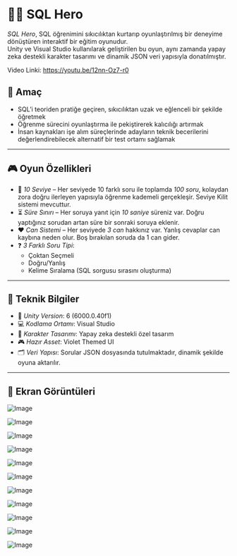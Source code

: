 # 🦸‍♀ SQL Hero

*SQL Hero*, SQL öğrenimini sıkıcılıktan kurtarıp oyunlaştırılmış bir deneyime dönüştüren interaktif bir eğitim oyunudur.  
Unity ve Visual Studio kullanılarak geliştirilen bu oyun, aynı zamanda yapay zeka destekli karakter tasarımı ve dinamik JSON veri yapısıyla donatılmıştır.

Video Linki: https://youtu.be/12nn-Oz7-r0

## 🎯 Amaç

- SQL’i teoriden pratiğe geçiren, sıkıcılıktan uzak ve eğlenceli bir şekilde öğretmek  
- Öğrenme sürecini oyunlaştırma ile pekiştirerek kalıcılığı artırmak  
- İnsan kaynakları işe alım süreçlerinde adayların teknik becerilerini değerlendirebilecek alternatif bir test ortamı sağlamak

---

## 🎮 Oyun Özellikleri

- 🔢 *10 Seviye* – Her seviyede 10 farklı soru ile toplamda *100 soru*, kolaydan zora doğru ilerleyen yapısıyla öğrenme kademeli gerçekleşir. Seviye Kilit sistemi mevcuttur.
- ⏳ *Süre Sınırı* – Her soruya yanıt için *10 saniye* süreniz var. Doğru yaptığınız sorudan artan süre bir sonraki soruya eklenir.
- ❤ *Can Sistemi* – Her seviyede *3 can* hakkınız var. Yanlış cevaplar can kaybına neden olur. Boş bırakılan soruda da 1 can gider.
- ❓ *3 Farklı Soru Tipi*:
  - Çoktan Seçmeli
  - Doğru/Yanlış
  - Kelime Sıralama (SQL sorgusu sırasını oluşturma)

---

## 🧠 Teknik Bilgiler

- 🧩 *Unity Version*: 6 (6000.0.40f1)
- 💻 *Kodlama Ortamı*: Visual Studio
- 🧠 *Karakter Tasarımı*: Yapay zeka destekli özel tasarım
- 🎮 *Hazır Asset*: Violet Themed UI
- 🗂 *Veri Yapısı*: Sorular JSON dosyasında tutulmaktadır, dinamik şekilde oyuna aktarılır.

---

## 📸 Ekran Görüntüleri
![Image](https://github.com/user-attachments/assets/992070b2-b68c-494d-999e-b401ab5a0457)

![Image](https://github.com/user-attachments/assets/0bd68855-2f98-43d5-8568-27746e2b18e4)

![Image](https://github.com/user-attachments/assets/ab64328c-8f14-4359-8f0e-d980e4a57cda)

![Image](https://github.com/user-attachments/assets/1298a9ca-d57d-460b-9108-f8765080906d)

![Image](https://github.com/user-attachments/assets/a569defb-a322-4e79-9e1d-a55a865e7932)

![Image](https://github.com/user-attachments/assets/25b9492c-4dc3-49ec-b1ef-7dfb88cd0e46)

![Image](https://github.com/user-attachments/assets/2abc33d5-4561-459d-a602-d18098e1d930)

![Image](https://github.com/user-attachments/assets/5461fab0-a127-49ee-9f1f-bdc410b79eac)

![Image](https://github.com/user-attachments/assets/6f130260-b5d4-4f69-b1fa-3bb443e6c86f)

![Image](https://github.com/user-attachments/assets/ba67fd8b-dbd2-4699-8978-8ba7ec376eca)

![Image](https://github.com/user-attachments/assets/2489da1b-fcd6-400d-aa97-fef7d05936bf)
